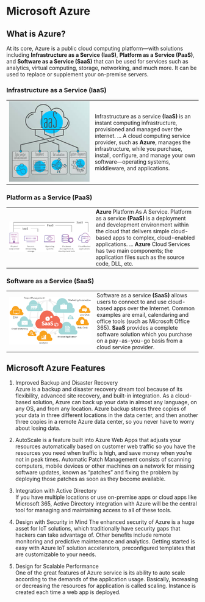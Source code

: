 

<link rel="stylesheet" href="css/azure.css">

# Microsoft Azure

## What is Azure?
At its core, Azure is a public cloud computing platform—with solutions including <b>Infrastructure as a Service (IaaS)</b>, <b>Platform as a Service (PaaS)</b>, and <b>Software as a Service (SaaS)</b> that can be used for services such as analytics, virtual computing, storage, networking, and much more. It can be used to replace or supplement your on-premise servers.

### Infrastructure as a Service (IaaS)

<table cellspacing="0" cellpadding="0">
<tr>
<td width=500  align="center">
<img src="images/image3.jpg">
</td>
<td width=500>
Infrastructure as a service <b>(IaaS)</b> is an instant computing infrastructure, provisioned and managed over the internet. ... A cloud computing service provider, such as <b> Azure</b>, manages the infrastructure, while you purchase, install, configure, and manage your own software—operating systems, middleware, and applications.
</td>
</tr>
</table>

### Platform as a Service (PaaS)
<table cellspacing="0" cellpadding="0">
<tr>
<td width=500  align="center">
<img src="images/image4.png">
</td>
<td width=500>
<b>Azure</b> Platform As A Service. Platform as a service <b>(PaaS)</b> is a deployment and development environment within the cloud that delivers simple cloud-based apps to complex, cloud-enabled applications. ... <b>Azure</b> Cloud Services has two main components; the application files such as the source code, DLL, etc.
</td>
</tr>
</table>

### Software as a Service (SaaS)

<table cellspacing="0" cellpadding="0">
<tr>
<td width=500  align="center">
<img src="images/image5.png">
</td>
<td width=500>
Software as a service <b>(SaaS)</b> allows users to connect to and use cloud-based apps over the Internet. Common examples are email, calendaring and office tools (such as Microsoft Office 365). <b>SaaS</b> provides a complete software solution which you purchase on a pay-as-you-go basis from a cloud service provider.
</td>
</tr>
</table>

## Microsoft Azure Features
 1. Improved Backup and Disaster Recovery  
	Azure is a backup and disaster recovery dream tool because of its flexibility, advanced site recovery, and built-in integration. As a cloud-based solution, Azure can back up your data in almost any language, on any OS, and from any location. Azure backup stores three copies of your data in three different locations in the data center, and then another three copies in a remote Azure data center, so you never have to worry about losing data.
	
 1. AutoScale is a feature built into Azure Web Apps that adjusts your resources automatically based on customer web traffic so you have the resources you need when traffic is high, and save money when you’re not in peak times. Automatic Patch Management consists of scanning computers, mobile devices or other machines on a network for missing software updates, known as “patches” and fixing the problem by deploying those patches as soon as they become available.
	
1. Integration with Active Directory  
	If you have multiple locations or use on-premise apps or cloud apps like Microsoft 365, Active Directory integration with Azure will be the central tool for managing and maintaining access to all of these tools.
	
1. Design with Security in Mind
	The enhanced security of Azure is a huge asset for IoT solutions, which traditionally have security gaps that hackers can take advantage of. Other benefits include remote monitoring and predictive maintenance and analytics. Getting started is easy with Azure IoT solution accelerators, preconfigured templates that are customizable to your needs.
	
1. Design for Scalable Performance  
	One of the great features of Azure service is its ability to auto scale according to the demands of the application usage. Basically, increasing or decreasing the resources for application is called scaling. Instance is created each time a web app is deployed.

